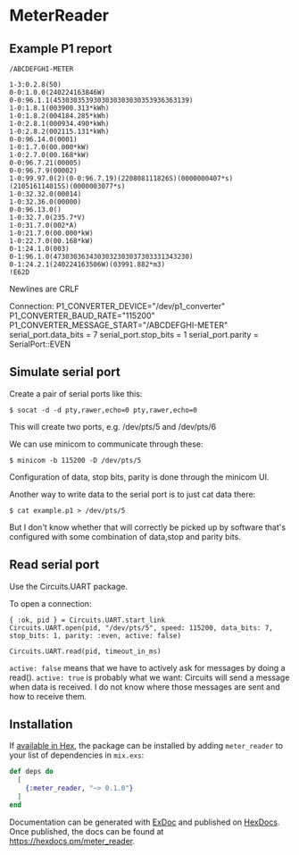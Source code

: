 # MeterReader

## Example P1 report
```
/ABCDEFGHI-METER

1-3:0.2.8(50)
0-0:1.0.0(240224163846W)
0-0:96.1.1(4530303539303030303030353936363139)
1-0:1.8.1(003900.313*kWh)
1-0:1.8.2(004184.285*kWh)
1-0:2.8.1(000934.490*kWh)
1-0:2.8.2(002115.131*kWh)
0-0:96.14.0(0001)
1-0:1.7.0(00.000*kW)
1-0:2.7.0(00.168*kW)
0-0:96.7.21(00005)
0-0:96.7.9(00002)
1-0:99.97.0(2)(0-0:96.7.19)(220808111826S)(0000000407*s)(210516114015S)(0000003077*s)
1-0:32.32.0(00014)
1-0:32.36.0(00000)
0-0:96.13.0()
1-0:32.7.0(235.7*V)
1-0:31.7.0(002*A)
1-0:21.7.0(00.000*kW)
1-0:22.7.0(00.168*kW)
0-1:24.1.0(003)
0-1:96.1.0(4730303634303032303037303331343230)
0-1:24.2.1(240224163506W)(03991.882*m3)
!E62D
```
Newlines are CRLF

Connection:
P1_CONVERTER_DEVICE="/dev/p1_converter"
P1_CONVERTER_BAUD_RATE="115200"
P1_CONVERTER_MESSAGE_START="/ABCDEFGHI-METER"
serial_port.data_bits = 7
serial_port.stop_bits = 1
serial_port.parity = SerialPort::EVEN

## Simulate serial port

Create a pair of serial ports like this:
```
$ socat -d -d pty,rawer,echo=0 pty,rawer,echo=0
```

This will create two ports, e.g. /dev/pts/5 and /dev/pts/6

We can use minicom to communicate through these:

```
$ minicom -b 115200 -D /dev/pts/5
```
Configuration of data, stop bits, parity is done through the minicom UI. 

Another way to write data to the serial port is to just cat data there:

```
$ cat example.p1 > /dev/pts/5
```

But I don't know whether that will correctly be picked up by software that's configured with some combination of data,stop and parity bits.

## Read serial port

Use the Circuits.UART package.

To open a connection:

```
{ :ok, pid } = Circuits.UART.start_link
Circuits.UART.open(pid, "/dev/pts/5", speed: 115200, data_bits: 7, stop_bits: 1, parity: :even, active: false)

Circuits.UART.read(pid, timeout_in_ms)
```

`active: false` means that we have to actively ask for messages by doing a read(). `active: true` is probably what we want: Circuits will 
send a message when data is received. I do not know where those messages are sent and how to receive them.

## Installation

If [available in Hex](https://hex.pm/docs/publish), the package can be installed
by adding `meter_reader` to your list of dependencies in `mix.exs`:

```elixir
def deps do
  [
    {:meter_reader, "~> 0.1.0"}
  ]
end
```

Documentation can be generated with [ExDoc](https://github.com/elixir-lang/ex_doc)
and published on [HexDocs](https://hexdocs.pm). Once published, the docs can
be found at <https://hexdocs.pm/meter_reader>.

